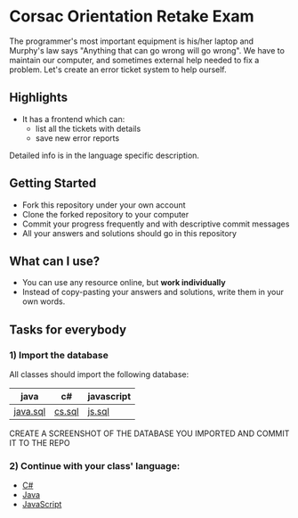 # Corsac Orientation Retake Exam

The programmer's most important equipment is his/her laptop and Murphy's law says "Anything that can go wrong will go wrong".
We have to maintain our computer, and sometimes external help needed to fix a problem.
Let's create an error ticket system to help ourself.

## Highlights

  - It has a frontend which can:
    - list all the tickets with details
    - save new error reports

Detailed info is in the language specific description.

## Getting Started

  - Fork this repository under your own account
  - Clone the forked repository to your computer
  - Commit your progress frequently and with descriptive commit messages
  - All your answers and solutions should go in this repository

## What can I use?

  - You can use any resource online, but **work individually**
  - Instead of copy-pasting your answers and solutions, write them in your own words.

## Tasks for everybody

### 1) Import the database

All classes should import the following database:

| java | c# | javascript |
|-----|-----|-----|
|[java.sql](assets/java.sql)|[cs.sql](assets/cs.sql)|[js.sql](assets/js.sql)|

CREATE A SCREENSHOT OF THE DATABASE YOU IMPORTED AND COMMIT IT TO THE REPO

### 2) Continue with your class' language:

  - [C#](cs.md)
  - [Java](cs.md)
  - [JavaScript](javascript.md)
